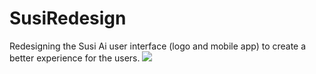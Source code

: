 # SusiRedesign
Redesigning the Susi Ai user interface (logo and mobile app) to create a better experience for the users.
![](https://raw.githubusercontent.com/SusiRedesign/SusiRedesign/master/design%20for%20privacy%20screens.ai%20new.png)